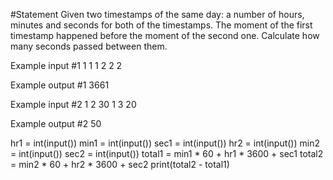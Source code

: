 #Statement
Given two timestamps of the same day: a number of hours, minutes and seconds for both of the timestamps. The moment of the first timestamp happened before the moment of the second one. Calculate how many seconds passed between them.


Example input #1
1
1
1
2
2
2

Example output #1
3661

Example input #2
1
2
30
1
3
20

Example output #2
50

hr1 = int(input())
min1 = int(input())
sec1 = int(input())
hr2 = int(input())
min2 = int(input())
sec2 = int(input())
total1 = min1 * 60 + hr1 * 3600 + sec1
total2 = min2 * 60 + hr2 * 3600 + sec2
print(total2 - total1)
